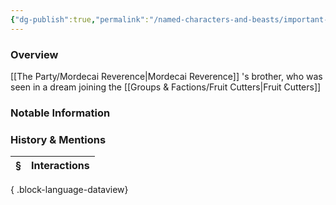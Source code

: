 ```yaml
---
{"dg-publish":true,"permalink":"/named-characters-and-beasts/important-characters/pc-backstory-characters/mordecai-s-backstory-and-family/theodore-thornwood/","tags":["Important","NPC"],"updated":"2025-08-11T11:53:32.181+01:00"}
---
```



### Overview
[[The Party/Mordecai Reverence\|Mordecai Reverence]] 's brother, who was seen in a dream joining the [[Groups & Factions/Fruit Cutters\|Fruit Cutters]]

### Notable Information


### History & Mentions
| § | Interactions |
| - | ------------ |

{ .block-language-dataview}
